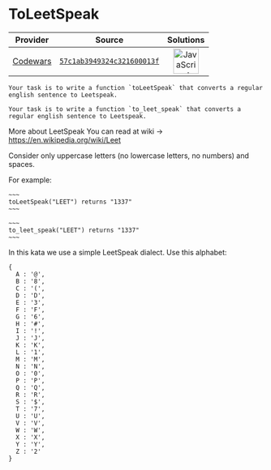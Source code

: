 [_metadata_:generated]: - "true"

# ToLeetSpeak

<!-- INFO TABLE BEGIN -->

| Provider                                        | Source                                                                               | Solutions                                                                                                                                                    |
| :---------------------------------------------: | :----------------------------------------------------------------------------------: | :----------------------------------------------------------------------------------------------------------------------------------------------------------: |
| [Codewars](../../../docs/providers/Codewars.md) | [`57c1ab3949324c321600013f`](https://www.codewars.com/kata/57c1ab3949324c321600013f) | [<img src="https://res.cloudinary.com/rascaltwo/image/upload/v1631924076/javascript_ehszr7.svg" alt="JavaScript" title="JavaScript" width="50" />](solve.js) |

<!-- INFO TABLE END -->

```if-not:rust
Your task is to write a function `toLeetSpeak` that converts a regular english sentence to Leetspeak.
```
```if:rust
Your task is to write a function `to_leet_speak` that converts a regular english sentence to Leetspeak.
```

More about LeetSpeak You can read at wiki -> https://en.wikipedia.org/wiki/Leet

Consider only uppercase letters (no lowercase letters, no numbers) and spaces.

For example:

```if-not:rust
~~~
toLeetSpeak("LEET") returns "1337"
~~~
```
```if:rust
~~~
to_leet_speak("LEET") returns "1337"
~~~
```

In this kata we use a simple LeetSpeak dialect. Use this alphabet:

```
{
  A : '@',
  B : '8',
  C : '(',
  D : 'D',
  E : '3',
  F : 'F',
  G : '6',
  H : '#',
  I : '!',
  J : 'J',
  K : 'K',
  L : '1',
  M : 'M',
  N : 'N',
  O : '0',
  P : 'P',
  Q : 'Q',
  R : 'R',
  S : '$',
  T : '7',
  U : 'U',
  V : 'V',
  W : 'W',
  X : 'X',
  Y : 'Y',
  Z : '2'
}
```
